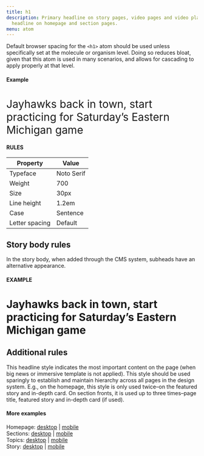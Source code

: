 ```yaml
---
title: h1
description: Primary headline on story pages, video pages and video playlists. Lead
  headline on homepage and section pages.
menu: atom
---
```

Default browser spacing for the `<h1>` atom should be used unless specifically set at the molecule or organism level. Doing so reduces bloat, given that this atom is used in many scenarios, and allows for cascading to apply properly at that level.

#### Example
<h1 class="serif" style="text-transform:none; font-weight:400;">Jayhawks back in town, start practicing for Saturday’s Eastern Michigan game</h1>

#### RULES

Property | Value
--- | ---
Typeface | Noto Serif
Weight | 700
Size | 30px
Line height | 1.2em
Case | Sentence
Letter spacing | Default

## Story body rules

In the story body, when added through the CMS system, subheads have an alternative appearance.

#### EXAMPLE

# Jayhawks back in town, start practicing for Saturday’s Eastern Michigan game

## Additional rules
This headline style indicates the most important content on the page (when big news or immersive template is not applied). This style should be used sparingly to establish and maintain hierarchy across all pages in the design system. E.g., on the homepage, this style is only used twice–on the featured story and in-depth card. On section fronts, it is used up to three times–page title, featured story and in-depth card (if used). 

#### More examples
Homepage: [desktop](https://mcclatchy.invisionapp.com/d/main#/console/13696057/285565041/preview) | [mobile](https://mcclatchy.invisionapp.com/d/main#/console/13696072/285563064/preview)  
Sections: [desktop](https://mcclatchy.invisionapp.com/d/main#/console/15180335/315619120/preview) | [mobile](https://mcclatchy.invisionapp.com/d/main#/console/15180358/315619455/preview)  
Topics: [desktop](https://mcclatchy.invisionapp.com/d/main#/console/15180335/315619159/preview) | [mobile](https://mcclatchy.invisionapp.com/d/main#/console/15180358/315619497/preview)  
Story: [desktop](https://mcclatchy.invisionapp.com/d/main#/console/14645347/306714404/preview) | [mobile](https://mcclatchy.invisionapp.com/d/main#/console/14656268/304778515/preview)
